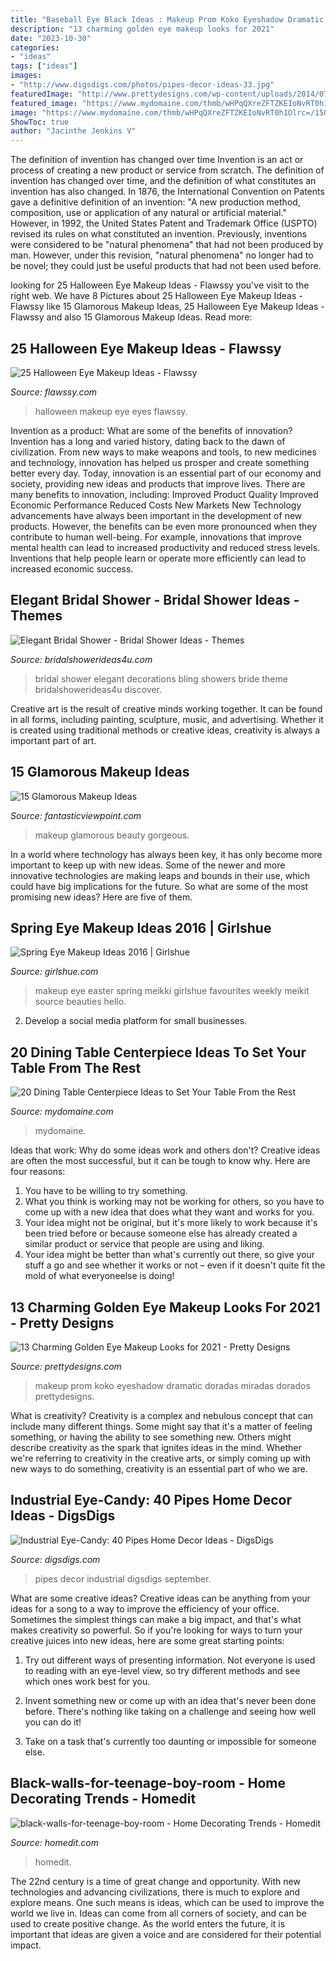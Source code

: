 ```yaml
---
title: "Baseball Eye Black Ideas : Makeup Prom Koko Eyeshadow Dramatic Doradas Miradas Dorados Prettydesigns"
description: "13 charming golden eye makeup looks for 2021"
date: "2023-10-30"
categories:
- "ideas"
tags: ["ideas"]
images:
- "http://www.digsdigs.com/photos/pipes-decor-ideas-33.jpg"
featuredImage: "http://www.prettydesigns.com/wp-content/uploads/2014/07/Golden-Eye-Makeup-Look-4.jpg"
featured_image: "https://www.mydomaine.com/thmb/wHPqQXreZFTZKEIoNvRT0h1Olrc=/1500x2250/filters:fill(auto,1)/springtablescape-15-3b0a1be2b720446c81a87ae4b254623e.jpeg"
image: "https://www.mydomaine.com/thmb/wHPqQXreZFTZKEIoNvRT0h1Olrc=/1500x2250/filters:fill(auto,1)/springtablescape-15-3b0a1be2b720446c81a87ae4b254623e.jpeg"
ShowToc: true
author: "Jacinthe Jenkins V"
---
```



The definition of invention has changed over time
Invention is an act or process of creating a new product or service from scratch. The definition of invention has changed over time, and the definition of what constitutes an invention has also changed.  In 1876, the International Convention on Patents gave a definitive definition of an invention: "A new production method, composition, use or application of any natural or artificial material." 
However, in 1992, the United States Patent and Trademark Office (USPTO) revised its rules on what constituted an invention. Previously, inventions were considered to be "natural phenomena" that had not been produced by man. However, under this revision, "natural phenomena" no longer had to be novel; they could just be useful products that had not been used before.

	

		
looking for 25 Halloween Eye Makeup Ideas - Flawssy you've visit to the right web. We have 8 Pictures about 25 Halloween Eye Makeup Ideas - Flawssy like 15 Glamorous Makeup Ideas, 25 Halloween Eye Makeup Ideas - Flawssy and also 15 Glamorous Makeup Ideas. Read more:
		
    
## 25 Halloween Eye Makeup Ideas - Flawssy

<img loading=lazy src="http://flawssy.com/wp-content/uploads/2016/05/Spooky-Halloween-eyes-at-aer.jpg" onerror="this.onerror=null;this.src='https://tse3.mm.bing.net/th?id=OIP.C-7_16HVI7yEIcI-w49IwAHaMP&amp;pid=15.1';" alt="25 Halloween Eye Makeup Ideas - Flawssy">

_Source: flawssy.com_

>halloween makeup eye eyes flawssy. 

	

Invention as a product: What are some of the benefits of innovation?
Invention has a long and varied history, dating back to the dawn of civilization. From new ways to make weapons and tools, to new medicines and technology, innovation has helped us prosper and create something better every day. Today, innovation is an essential part of our economy and society, providing new ideas and products that improve lives. There are many benefits to innovation, including: 
Improved Product Quality 
Improved Economic Performance 
Reduced Costs 
New Markets 
New Technology advancements have always been important in the development of new products. However, the benefits can be even more pronounced when they contribute to human well-being. For example, innovations that improve mental health can lead to increased productivity and reduced stress levels. Inventions that help people learn or operate more efficiently can lead to increased economic success.

    
## Elegant Bridal Shower - Bridal Shower Ideas - Themes

<img loading=lazy src="https://www.bridalshowerideas4u.com/wp-content/uploads/2016/03/elegant-bridal-shower-tulle-and-bling.jpg" onerror="this.onerror=null;this.src='https://tse1.mm.bing.net/th?id=OIP.YPG0t3UwjKw0CZrdLnGDZwHaLG&amp;pid=15.1';" alt="Elegant Bridal Shower - Bridal Shower Ideas - Themes">

_Source: bridalshowerideas4u.com_

>bridal shower elegant decorations bling showers bride theme bridalshowerideas4u discover. 

	

Creative art is the result of creative minds working together. It can be found in all forms, including painting, sculpture, music, and advertising. Whether it is created using traditional methods or creative ideas, creativity is always a important part of art.

    
## 15 Glamorous Makeup Ideas

<img loading=lazy src="http://www.fantasticviewpoint.com/wp-content/uploads/2014/02/beauty-634x925.jpg" onerror="this.onerror=null;this.src='https://tse3.mm.bing.net/th?id=OIP.wUnphg285bdnBR1xQy8khgHaKz&amp;pid=15.1';" alt="15 Glamorous Makeup Ideas">

_Source: fantasticviewpoint.com_

>makeup glamorous beauty gorgeous. 

	

In a world where technology has always been key, it has only become more important to keep up with new ideas. Some of the newer and more innovative technologies are making leaps and bounds in their use, which could have big implications for the future. So what are some of the most promising new ideas? Here are five of them.

    
## Spring Eye Makeup Ideas 2016 | Girlshue

<img loading=lazy src="https://www.girlshue.com/wp-content/uploads/2016/04/Spring-Eye-Makeup-Ideas-2016-8.jpg" onerror="this.onerror=null;this.src='https://tse1.mm.bing.net/th?id=OIP.gbluqpq_poew3lTUie5euAHaKA&amp;pid=15.1';" alt="Spring Eye Makeup Ideas 2016 | Girlshue">

_Source: girlshue.com_

>makeup eye easter spring meikki girlshue favourites weekly meikit source beauties hello. 

	

2. Develop a social media platform for small businesses.

    
## 20 Dining Table Centerpiece Ideas To Set Your Table From The Rest

<img loading=lazy src="https://www.mydomaine.com/thmb/wHPqQXreZFTZKEIoNvRT0h1Olrc=/1500x2250/filters:fill(auto,1)/springtablescape-15-3b0a1be2b720446c81a87ae4b254623e.jpeg" onerror="this.onerror=null;this.src='https://tse4.mm.bing.net/th?id=OIP.E-eijhTBw3Ghz9CuEca1xAHaLH&amp;pid=15.1';" alt="20 Dining Table Centerpiece Ideas to Set Your Table From the Rest">

_Source: mydomaine.com_

>mydomaine. 

	

Ideas that work: Why do some ideas work and others don't?
Creative ideas are often the most successful, but it can be tough to know why. Here are four reasons:
1. You have to be willing to try something.
2. What you think is working may not be working for others, so you have to come up with a new idea that does what they want and works for you.
3. Your idea might not be original, but it's more likely to work because it's been tried before or because someone else has already created a similar product or service that people are using and liking.
4. Your idea might be better than what's currently out there, so give your stuff a go and see whether it works or not – even if it doesn't quite fit the mold of what everyoneelse is doing!

    
## 13 Charming Golden Eye Makeup Looks For 2021 - Pretty Designs

<img loading=lazy src="http://www.prettydesigns.com/wp-content/uploads/2014/07/Golden-Eye-Makeup-Look-4.jpg" onerror="this.onerror=null;this.src='https://tse1.mm.bing.net/th?id=OIP.OqHvZeMpSdtXsTsn8-qNjwHaJ4&amp;pid=15.1';" alt="13 Charming Golden Eye Makeup Looks for 2021 - Pretty Designs">

_Source: prettydesigns.com_

>makeup prom koko eyeshadow dramatic doradas miradas dorados prettydesigns. 

	

What is creativity?
Creativity is a complex and nebulous concept that can include many different things. Some might say that it's a matter of feeling something, or having the ability to see something new. Others might describe creativity as the spark that ignites ideas in the mind. Whether we're referring to creativity in the creative arts, or simply coming up with new ways to do something, creativity is an essential part of who we are.

    
## Industrial Eye-Candy: 40 Pipes Home Decor Ideas - DigsDigs

<img loading=lazy src="http://www.digsdigs.com/photos/pipes-decor-ideas-33.jpg" onerror="this.onerror=null;this.src='https://tse1.mm.bing.net/th?id=OIP.NymcBxY_fhdbwsCp6m0pTgHaLv&amp;pid=15.1';" alt="Industrial Eye-Candy: 40 Pipes Home Decor Ideas - DigsDigs">

_Source: digsdigs.com_

>pipes decor industrial digsdigs september. 

	

What are some creative ideas?
Creative ideas can be anything from your ideas for a song to a way to improve the efficiency of your office. Sometimes the simplest things can make a big impact, and that's what makes creativity so powerful. So if you're looking for ways to turn your creative juices into new ideas, here are some great starting points: 
1. Try out different ways of presenting information. Not everyone is used to reading with an eye-level view, so try different methods and see which ones work best for you.

2. Invent something new or come up with an idea that's never been done before. There's nothing like taking on a challenge and seeing how well you can do it!

3. Take on a task that's currently too daunting or impossible for someone else.

    
## Black-walls-for-teenage-boy-room - Home Decorating Trends - Homedit

<img loading=lazy src="http://cdn.homedit.com/wp-content/uploads/2014/07/black-walls-for-teenage-boy-room-1024x681.jpg" onerror="this.onerror=null;this.src='https://tse3.mm.bing.net/th?id=OIP.5liMFf9LOPCbmu7hfPVdIQHaE7&amp;pid=15.1';" alt="black-walls-for-teenage-boy-room - Home Decorating Trends - Homedit">

_Source: homedit.com_

>homedit. 

	

The 22nd century is a time of great change and opportunity. With new technologies and advancing civilizations, there is much to explore and explore means. One such means is ideas, which can be used to improve the world we live in. Ideas can come from all corners of society, and can be used to create positive change. As the world enters the future, it is important that ideas are given a voice and are considered for their potential impact.


